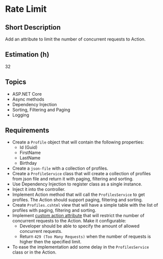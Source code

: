 # Rate Limit

## Short Description

Add an attribute to limit the number of concurrent requests to Action.

## Estimation (h)

32

## Topics

* ASP.NET Core
* Async methods
* Dependency Injection
* Sorting, Filtering and Paging
* Logging

## Requirements

* Create a `Profile` object that will contain the following properties:
  * Id (Guid)
  * FirstName
  * LastName
  * Birthday
* Create a `json-file` with a collection of profiles.
* Create a `ProfileService` class that will create a collection of profiles from json file and return it with paging,
  filtering and sorting.
* Use Dependency Injection to register class as a single instance.
* Inject it into the controller.
* Implement Action method that will call the `ProfilesService` to get profiles. The Action should support paging,
  filtering and sorting.
* Create `Profiles.cshtml` view that will have a simple table with the list of profiles with paging, filtering and
  sorting.
* Implement
  [custom action attribute](https://docs.microsoft.com/en-us/dotnet/api/system.web.mvc.actionfilterattribute?view=aspnet-mvc-5.2)
  that will restrict the number of concurrent requests to the Action. Make it configurable:
  * Developer should be able to specify the amount of allowed concurrent requests.
  * Return `429 (Too Many Requests)` when the number of requests is higher then the specified limit.
* To ease the implementation add some delay in the `ProfilesService` class or in the Action.

